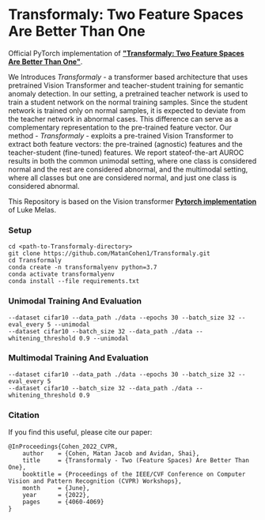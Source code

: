 # Transformaly: Two Feature Spaces Are Better Than One

Official PyTorch implementation of [**"Transformaly: Two Feature Spaces Are Better Than One"**](https://openaccess.thecvf.com/content/CVPR2022W/L3D-IVU/papers/Cohen_Transformaly_-_Two_Feature_Spaces_Are_Better_Than_One_CVPRW_2022_paper.pdf).

We Introduces *Transformaly* - a transformer based architecture that uses pretrained Vision Transformer and teacher-student training for semantic anomaly detection.
In our setting, a pretrained teacher network is used to train a student network on the normal training samples. 
Since the student network is trained only on normal samples, it is expected to deviate from the teacher network in abnormal cases. This difference can serve as a complementary representation to the
pre-trained feature vector. Our method - *Transformaly* - exploits a pre-trained Vision Transformer to extract both feature vectors: the pre-trained (agnostic) features and
the teacher-student (fine-tuned) features. We report stateof-the-art AUROC results in both the common unimodal setting, where one class is considered normal and the rest are
considered abnormal, and the multimodal setting, where all classes but one are considered normal, and just one class is considered abnormal.

This Repository is based on the Vision transformer [**Pytorch implementation**](https://github.com/lukemelas/PyTorch-Pretrained-ViT) of Luke Melas.

### Setup
```
cd <path-to-Transformaly-directory>
git clone https://github.com/MatanCohen1/Transformaly.git
cd Transformaly
conda create -n transformalyenv python=3.7
conda activate transformalyenv
conda install --file requirements.txt
```

### Unimodal Training And Evaluation  
```
--dataset cifar10 --data_path ./data --epochs 30 --batch_size 32 --eval_every 5 --unimodal
--dataset cifar10 --batch_size 32 --data_path ./data --whitening_threshold 0.9 --unimodal
```

### Multimodal Training And Evaluation  
```
--dataset cifar10 --data_path ./data --epochs 30 --batch_size 32 --eval_every 5 
--dataset cifar10 --batch_size 32 --data_path ./data --whitening_threshold 0.9 
```

### Citation
If you find this useful, please cite our paper:
```
@InProceedings{Cohen_2022_CVPR,
    author    = {Cohen, Matan Jacob and Avidan, Shai},
    title     = {Transformaly - Two (Feature Spaces) Are Better Than One},
    booktitle = {Proceedings of the IEEE/CVF Conference on Computer Vision and Pattern Recognition (CVPR) Workshops},
    month     = {June},
    year      = {2022},
    pages     = {4060-4069}
}
```
